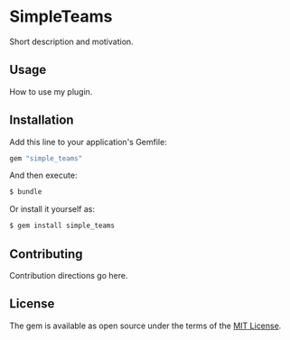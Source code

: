 # SimpleTeams
Short description and motivation.

## Usage
How to use my plugin.

## Installation
Add this line to your application's Gemfile:

```ruby
gem "simple_teams"
```

And then execute:
```bash
$ bundle
```

Or install it yourself as:
```bash
$ gem install simple_teams
```

## Contributing
Contribution directions go here.

## License
The gem is available as open source under the terms of the [MIT License](https://opensource.org/licenses/MIT).
